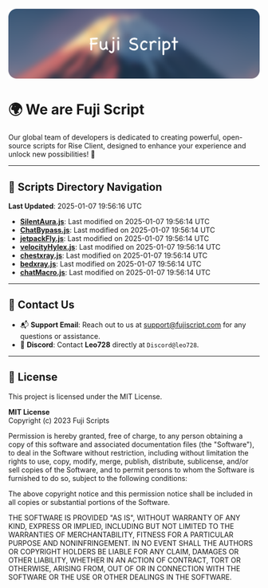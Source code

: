 ![Banner](.github/b.webp)

# 🌍 **We are Fuji Script**

Our global team of developers is dedicated to creating powerful, open-source scripts for Rise Client, designed to enhance your experience and unlock new possibilities! 🌟

---
<!-- SCRIPTS_NAVIGATION_START -->
## 📂 **Scripts Directory Navigation**

**Last Updated**: 2025-01-07 19:56:16 UTC

- **[SilentAura.js](scripts/SilentAura.js)**: Last modified on 2025-01-07 19:56:14 UTC
- **[ChatBypass.js](scripts/ChatBypass.js)**: Last modified on 2025-01-07 19:56:14 UTC
- **[jetpackFly.js](scripts/jetpackFly.js)**: Last modified on 2025-01-07 19:56:14 UTC
- **[velocityHylex.js](scripts/velocityHylex.js)**: Last modified on 2025-01-07 19:56:14 UTC
- **[chestxray.js](scripts/chestxray.js)**: Last modified on 2025-01-07 19:56:14 UTC
- **[bedxray.js](scripts/bedxray.js)**: Last modified on 2025-01-07 19:56:14 UTC
- **[chatMacro.js](scripts/chatMacro.js)**: Last modified on 2025-01-07 19:56:14 UTC

<!-- SCRIPTS_NAVIGATION_END -->

---

## 💬 **Contact Us**  
- 📬 **Support Email**: Reach out to us at [support@fujiscript.com](mailto:support@fujiscript.com) for any questions or assistance.  
- 💬 **Discord**: Contact **Leo728** directly at `Discord@leo728`.

---

## 📜 **License**

This project is licensed under the MIT License.  

**MIT License**  
Copyright (c) 2023 Fuji Scripts  

Permission is hereby granted, free of charge, to any person obtaining a copy of this software and associated documentation files (the "Software"), to deal in the Software without restriction, including without limitation the rights to use, copy, modify, merge, publish, distribute, sublicense, and/or sell copies of the Software, and to permit persons to whom the Software is furnished to do so, subject to the following conditions:  

The above copyright notice and this permission notice shall be included in all copies or substantial portions of the Software.  

THE SOFTWARE IS PROVIDED "AS IS", WITHOUT WARRANTY OF ANY KIND, EXPRESS OR IMPLIED, INCLUDING BUT NOT LIMITED TO THE WARRANTIES OF MERCHANTABILITY, FITNESS FOR A PARTICULAR PURPOSE AND NONINFRINGEMENT. IN NO EVENT SHALL THE AUTHORS OR COPYRIGHT HOLDERS BE LIABLE FOR ANY CLAIM, DAMAGES OR OTHER LIABILITY, WHETHER IN AN ACTION OF CONTRACT, TORT OR OTHERWISE, ARISING FROM, OUT OF OR IN CONNECTION WITH THE SOFTWARE OR THE USE OR OTHER DEALINGS IN THE SOFTWARE.  
